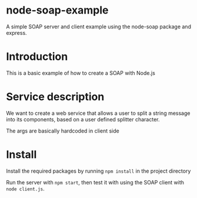# node-soap-example
A simple SOAP server and client example using the node-soap package and express.

# Introduction
This is a basic example of how to create a SOAP with Node.js

# Service description
We want to create a web service that allows a user to split a string message into its components, based on a user defined splitter character.

The args are basically hardcoded in client side

# Install
Install the required packages by running  `npm install` in the project 
directory

Run the server with `npm start`, then test it with using the SOAP client with
`node client.js`.

